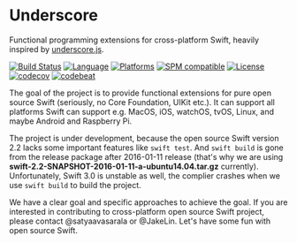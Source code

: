 # Underscore
Functional programming extensions for cross-platform Swift, heavily inspired by [underscore.js](http://underscorejs.org/).

[![Build Status](https://travis-ci.org/JakeLin/Underscore.svg?branch=master)](https://travis-ci.org/JakeLin/Underscore)
[![Language](https://img.shields.io/badge/language-Swift%202.2-orange.svg)](https://swift.org/)
[![Platforms](https://img.shields.io/badge/platform-macos%20%7C%20ios%20%7C%20watchos%20%7C%20tvos%20%7C%20linux-lightgrey.svg)](https://swift.org/about/#platform-support)
[![SPM compatible](https://img.shields.io/badge/SPM-compatible-4BC51D.svg?style=flat)](https://github.com/apple/swift-package-manager)
[![License](https://img.shields.io/github/license/JakeLin/IBAnimatable.svg?style=flat)](https://github.com/JakeLin/Underscore/blob/master/LICENSE)
[![codecov](https://codecov.io/gh/JakeLin/Underscore/branch/master/graph/badge.svg)](https://codecov.io/gh/JakeLin/Underscore)
[![codebeat](https://codebeat.co/badges/44a5f7cb-b2c4-44f1-a1bf-7ddfdb8e4cde)](https://codebeat.co/projects/github-com-jakelin-underscore)


The goal of the project is to provide functional extensions for pure open source Swift (seriously, no Core Foundation, UIKit etc.). It can support all platforms Swift can support e.g. MacOS, iOS, watchOS, tvOS, Linux, and maybe Android and Raspberry Pi.

The project is under development, because the open source Swift version 2.2 lacks some important features like `swift test`. And `swift build` is gone from the release package after 2016-01-11 release (that's why we are using **swift-2.2-SNAPSHOT-2016-01-11-a-ubuntu14.04.tar.gz** currently). Unfortunately, Swift 3.0 is unstable as well, the complier crashes when we use `swift build` to build the project.

We have a clear goal and specific approaches to achieve the goal. If you are interested in contributing to cross-platform open source Swift project, please contact @satyaavasarala or @JakeLin. Let's have some fun with open source Swift.
